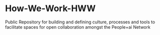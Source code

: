 # How-We-Work-HWW
Public Repository for building and defining culture, processes and tools to facilitate spaces for open collaboration amongst the People+ai Network
